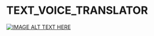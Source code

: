 # TEXT_VOICE_TRANSLATOR

[![IMAGE ALT TEXT HERE](https://youtu.be/LPIeRGBb2zs)](https://www.youtube.com/watch?v=LPIeRGBb2zs)



